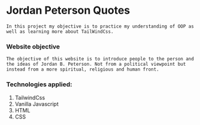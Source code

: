 # Jordan Peterson Quotes

    In this project my objective is to practice my understanding of OOP as well as learning more about TailWindCss.

### Website objective

    The objective of this website is to introduce people to the person and the ideas of Jordan B. Peterson. Not from a political viewpoint but instead from a more spiritual, religious and human front.

### Technologies applied:

1. TailwindCss
2. Vanilla Javascript
3. HTML
4. CSS
